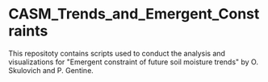 # CASM_Trends_and_Emergent_Constraints


This repositoty contains scripts used to conduct the analysis and visualizations for "Emergent constraint of future soil moisture trends" by O. Skulovich and P. Gentine.
